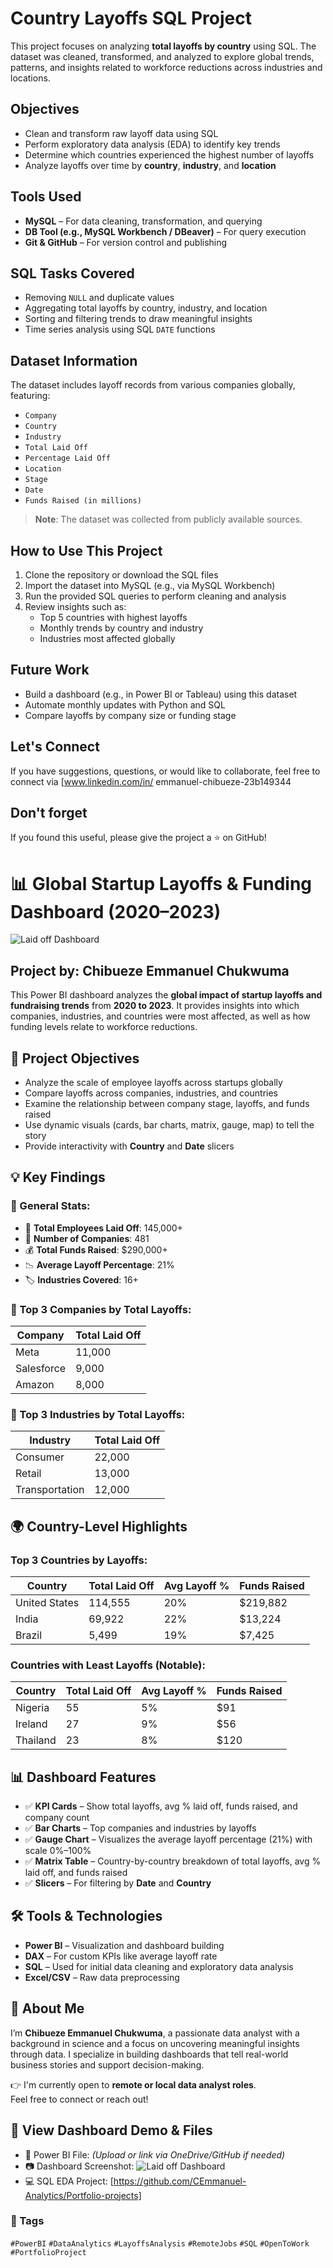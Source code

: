 #  Country Layoffs SQL Project

This project focuses on analyzing **total layoffs by country** using SQL. The dataset was cleaned, transformed, and analyzed to explore global trends, patterns, and insights related to workforce reductions across industries and locations.

##  Objectives

-  Clean and transform raw layoff data using SQL  
-  Perform exploratory data analysis (EDA) to identify key trends  
-  Determine which countries experienced the highest number of layoffs  
-  Analyze layoffs over time by **country**, **industry**, and **location**  

##  Tools Used

- **MySQL** – For data cleaning, transformation, and querying  
- **DB Tool (e.g., MySQL Workbench / DBeaver)** – For query execution  
- **Git & GitHub** – For version control and publishing  

## SQL Tasks Covered

- Removing `NULL` and duplicate values  
- Aggregating total layoffs by country, industry, and location  
- Sorting and filtering trends to draw meaningful insights  
- Time series analysis using SQL `DATE` functions  

##  Dataset Information

The dataset includes layoff records from various companies globally, featuring:

- `Company`  
- `Country`  
- `Industry`  
- `Total Laid Off`  
- `Percentage Laid Off`  
- `Location`  
- `Stage`  
- `Date`  
- `Funds Raised (in millions)`

>  **Note**: The dataset was collected from publicly available sources.

##  How to Use This Project

1. Clone the repository or download the SQL files  
2. Import the dataset into MySQL (e.g., via MySQL Workbench)  
3. Run the provided SQL queries to perform cleaning and analysis  
4. Review insights such as:
   - Top 5 countries with highest layoffs  
   - Monthly trends by country and industry  
   - Industries most affected globally  

## Future Work

- Build a dashboard (e.g., in Power BI or Tableau) using this dataset  
- Automate monthly updates with Python and SQL  
- Compare layoffs by company size or funding stage  

##  Let's Connect

If you have suggestions, questions, or would like to collaborate, feel free to connect via [www.linkedin.com/in/
emmanuel-chibueze-23b149344


##  Don't forget 

If you found this useful, please give the project a ⭐ on GitHub!
# 📊 Global Startup Layoffs & Funding Dashboard (2020–2023)
![Laid off Dashboard](https://github.com/user-attachments/assets/f3abb1f2-fe6f-490f-8c4f-a103779402fb)


##  Project by: Chibueze Emmanuel Chukwuma 

This Power BI dashboard analyzes the **global impact of startup layoffs and fundraising trends** from **2020 to 2023**. It provides insights into which companies, industries, and countries were most affected, as well as how funding levels relate to workforce reductions.

## 📌 Project Objectives

- Analyze the scale of employee layoffs across startups globally  
- Compare layoffs across companies, industries, and countries  
- Examine the relationship between company stage, layoffs, and funds raised  
- Use dynamic visuals (cards, bar charts, matrix, gauge, map) to tell the story  
- Provide interactivity with **Country** and **Date** slicers


## 💡 Key Findings

### 🔹 General Stats:
- 👥 **Total Employees Laid Off**: 145,000+  
- 🏢 **Number of Companies**: 481  
- 💰 **Total Funds Raised**: $290,000+  
- 📉 **Average Layoff Percentage**: 21%  
- 🏷️ **Industries Covered**: 16+


### 🔹 Top 3 Companies by Total Layoffs:
| Company     | Total Laid Off |
|-------------|----------------|
| Meta        | 11,000         |
| Salesforce  | 9,000          |
| Amazon      | 8,000          |

### 🔹 Top 3 Industries by Total Layoffs:
| Industry       | Total Laid Off |
|----------------|----------------|
| Consumer       | 22,000         |
| Retail         | 13,000         |
| Transportation | 12,000         |


## 🌍 Country-Level Highlights

### Top 3 Countries by Layoffs:
| Country         | Total Laid Off | Avg Layoff % | Funds Raised |
|------------------|----------------|---------------|----------------|
| United States    | 114,555        | 20%           | $219,882       |
| India            | 69,922         | 22%           | $13,224        |
| Brazil           | 5,499          | 19%           | $7,425         |

### Countries with Least Layoffs (Notable):
| Country   | Total Laid Off | Avg Layoff % | Funds Raised |
|-----------|----------------|---------------|----------------|
| Nigeria   | 55             | 5%            | $91            |
| Ireland   | 27             | 9%            | $56            |
| Thailand  | 23             | 8%            | $120           |

## 📊 Dashboard Features

- ✅ **KPI Cards** – Show total layoffs, avg % laid off, funds raised, and company count  
- ✅ **Bar Charts** – Top companies and industries by layoffs  
- ✅ **Gauge Chart** – Visualizes the average layoff percentage (21%) with scale 0%–100%   
- ✅ **Matrix Table** – Country-by-country breakdown of total layoffs, avg % laid off, and funds raised  
- ✅ **Slicers** – For filtering by **Date** and **Country**

## 🛠 Tools & Technologies

- **Power BI** – Visualization and dashboard building  
- **DAX** – For custom KPIs like average layoff rate  
- **SQL** – Used for initial data cleaning and exploratory data analysis  
- **Excel/CSV** – Raw data preprocessing

## 🎯 About Me

I’m **Chibueze Emmanuel Chukwuma**, a passionate data analyst with a background in science and a focus on uncovering meaningful insights through data. I specialize in building dashboards that tell real-world business stories and support decision-making.

👉 I'm currently open to **remote or local data analyst roles**.  
Feel free to connect or reach out!

## 🔗 View Dashboard Demo & Files

- 📁 Power BI File: *(Upload or link via OneDrive/GitHub if needed)*
- 📷 Dashboard Screenshot: ![Laid off Dashboard](https://github.com/user-attachments/assets/f3abb1f2-fe6f-490f-8c4f-a103779402fb)
- 💻 SQL EDA Project: [https://github.com/CEmmanuel-Analytics/Portfolio-projects]

### 🔖 Tags
`#PowerBI` `#DataAnalytics` `#LayoffsAnalysis` `#RemoteJobs` `#SQL` `#OpenToWork` `#PortfolioProject`

